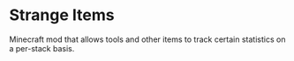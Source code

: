 # Strange Items
Minecraft mod that allows tools and other items to track certain statistics on a per-stack basis.
